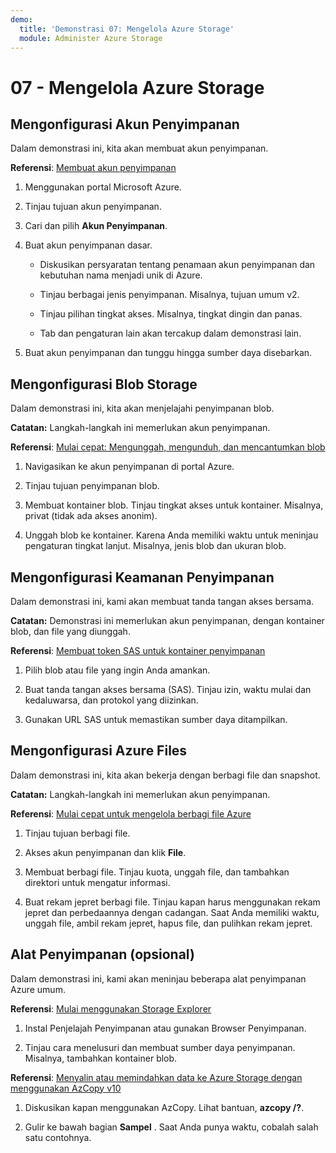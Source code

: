 ```yaml
---
demo:
  title: 'Demonstrasi 07: Mengelola Azure Storage'
  module: Administer Azure Storage
---
```



# 07 - Mengelola Azure Storage

## Mengonfigurasi Akun Penyimpanan

Dalam demonstrasi ini, kita akan membuat akun penyimpanan.

**Referensi**: [Membuat akun penyimpanan](https://docs.microsoft.com/azure/storage/common/storage-account-create?tabs=azure-portal)

1. Menggunakan portal Microsoft Azure.

1. Tinjau tujuan akun penyimpanan. 
   
1. Cari dan pilih **Akun Penyimpanan**. 
 
1. Buat akun penyimpanan dasar. 

    - Diskusikan persyaratan tentang penamaan akun penyimpanan dan kebutuhan nama menjadi unik di Azure. 

    - Tinjau berbagai jenis penyimpanan. Misalnya, tujuan umum v2. 

    - Tinjau pilihan tingkat akses. Misalnya, tingkat dingin dan panas. 

    - Tab dan pengaturan lain akan tercakup dalam demonstrasi lain. 

1. Buat akun penyimpanan dan tunggu hingga sumber daya disebarkan. 


## Mengonfigurasi Blob Storage

Dalam demonstrasi ini, kita akan menjelajahi penyimpanan blob.

**Catatan:** Langkah-langkah ini memerlukan akun penyimpanan.

**Referensi**: [Mulai cepat: Mengunggah, mengunduh, dan mencantumkan blob](https://docs.microsoft.com/azure/storage/blobs/storage-quickstart-blobs-portal)

1. Navigasikan ke akun penyimpanan di portal Azure.

1. Tinjau tujuan penyimpanan blob. 

1. Membuat kontainer blob. Tinjau tingkat akses untuk kontainer. Misalnya, privat (tidak ada akses anonim). 

1. Unggah blob ke kontainer. Karena Anda memiliki waktu untuk meninjau pengaturan tingkat lanjut. Misalnya, jenis blob dan ukuran blob. 

## Mengonfigurasi Keamanan Penyimpanan

Dalam demonstrasi ini, kami akan membuat tanda tangan akses bersama.

**Catatan:** Demonstrasi ini memerlukan akun penyimpanan, dengan kontainer blob, dan file yang diunggah.

**Referensi**: [Membuat token SAS untuk kontainer penyimpanan](https://learn.microsoft.com/azure/applied-ai-services/form-recognizer/create-sas-tokens?source=recommendations&view=form-recog-3.0.0)

1. Pilih blob atau file yang ingin Anda amankan. 

1. Buat tanda tangan akses bersama (SAS). Tinjau izin, waktu mulai dan kedaluwarsa, dan protokol yang diizinkan.

1. Gunakan URL SAS untuk memastikan sumber daya ditampilkan. 


## Mengonfigurasi Azure Files 

Dalam demonstrasi ini, kita akan bekerja dengan berbagi file dan snapshot.

**Catatan:** Langkah-langkah ini memerlukan akun penyimpanan.

**Referensi**: [Mulai cepat untuk mengelola berbagi file Azure](https://docs.microsoft.com/azure/storage/files/storage-how-to-use-files-portal?tabs=azure-portal)

1. Tinjau tujuan berbagi file. 

1. Akses akun penyimpanan dan klik **File**.

1. Membuat berbagi file. Tinjau kuota, unggah file, dan tambahkan direktori untuk mengatur informasi. 

1. Buat rekam jepret berbagi file. Tinjau kapan harus menggunakan rekam jepret dan perbedaannya dengan cadangan. Saat Anda memiliki waktu, unggah file, ambil rekam jepret, hapus file, dan pulihkan rekam jepret.


## Alat Penyimpanan (opsional)

Dalam demonstrasi ini, kami akan meninjau beberapa alat penyimpanan Azure umum. 

**Referensi**: [Mulai menggunakan Storage Explorer](https://docs.microsoft.com/azure/vs-azure-tools-storage-manage-with-storage-explorer?tabs=windows)

1. Instal Penjelajah Penyimpanan atau gunakan Browser Penyimpanan.

1. Tinjau cara menelusuri dan membuat sumber daya penyimpanan. Misalnya, tambahkan kontainer blob. 

**Referensi**: [Menyalin atau memindahkan data ke Azure Storage dengan menggunakan AzCopy v10](https://docs.microsoft.com/azure/storage/common/storage-use-azcopy-v10?toc=/azure/storage/files/toc.json)

1. Diskusikan kapan menggunakan AzCopy. Lihat bantuan, **azcopy /?**.

1. Gulir ke bawah bagian **Sampel** . Saat Anda punya waktu, cobalah salah satu contohnya. 
    



